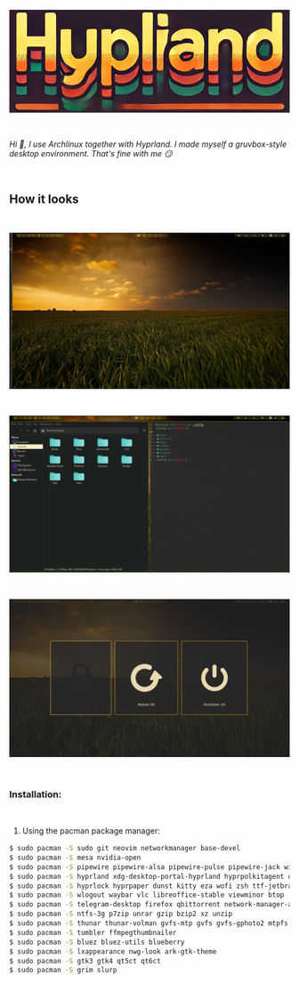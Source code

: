 <div align = center>
  
![Hyprland logo](README/Hyprland.webp)

</div>

<br>

*Hi :wave:, I use Archlinux together with Hyprland. I made myself a gruvbox-style desktop environment. That's fine with me :smirk:*

<br>

## How it looks

<br>

![Preview A]

<br>

![Preview B]

<br>

![Preview C]

<br>

### Installation:

<br>

1. Using the pacman package manager:
```bash
$ sudo pacman -S sudo git neovim networkmanager base-devel
$ sudo pacman -S mesa nvidia-open
$ sudo pacman -S pipewire pipewire-alsa pipewire-pulse pipewire-jack wireplumber 
$ sudo pacman -S hyprland xdg-desktop-portal-hyprland hyprpolkitagent qt5wayland qt6wayland
$ sudo pacman -S hyprlock hyprpaper dunst kitty eza wofi zsh ttf-jetbrains-mono-nerd
$ sudo pacman -S wlogout waybar vlc libreoffice-stable viewminor btop
$ sudo pacman -S telegram-desktop firefox qbittorrent network-manager-applet
$ sudo pacman -S ntfs-3g p7zip unrar gzip bzip2 xz unzip
$ sudo pacman -S thunar thunar-volman gvfs-mtp gvfs gvfs-gphoto2 mtpfs android-udev thunar-archive-plugin file-roller
$ sudo pacman -S tumbler ffmpegthumbnailer
$ sudo pacman -S bluez bluez-utils blueberry
$ sudo pacman -S lxappearance nwg-look ark-gtk-theme
$ sudo pacman -S gtk3 gtk4 qt5ct qt6ct 
$ sudo pacman -S grim slurp
```



<!----------------------------------{ Images }--------------------------------->

[Preview A]: https://github.com/dark-tonzako/hyprland/blob/main/README/sc1.png
[Preview B]: https://github.com/dark-tonzako/hyprland/blob/main/README/sc2.png
[Preview C]: https://github.com/dark-tonzako/hyprland/blob/main/README/sc3.png
